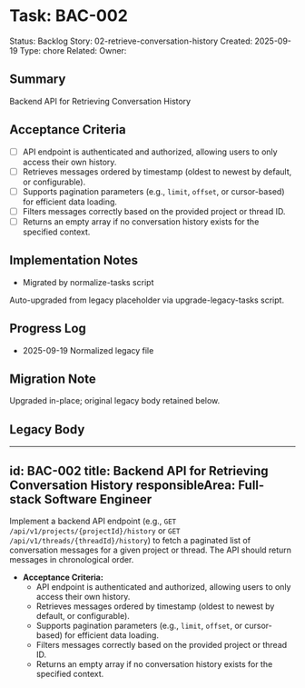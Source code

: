 # Task: BAC-002
Status: Backlog
Story: 02-retrieve-conversation-history
Created: 2025-09-19
Type: chore
Related:
Owner:

## Summary
Backend API for Retrieving Conversation History

## Acceptance Criteria
- [ ] API endpoint is authenticated and authorized, allowing users to only access their own history.
- [ ] Retrieves messages ordered by timestamp (oldest to newest by default, or configurable).
- [ ] Supports pagination parameters (e.g., `limit`, `offset`, or cursor-based) for efficient data loading.
- [ ] Filters messages correctly based on the provided project or thread ID.
- [ ] Returns an empty array if no conversation history exists for the specified context.

## Implementation Notes
- Migrated by normalize-tasks script

Auto-upgraded from legacy placeholder via upgrade-legacy-tasks script.

## Progress Log
- 2025-09-19 Normalized legacy file

## Migration Note
Upgraded in-place; original legacy body retained below.

## Legacy Body
---
id: BAC-002
title: Backend API for Retrieving Conversation History
responsibleArea: Full-stack Software Engineer
---
Implement a backend API endpoint (e.g., `GET /api/v1/projects/{projectId}/history` or `GET /api/v1/threads/{threadId}/history`) to fetch a paginated list of conversation messages for a given project or thread. The API should return messages in chronological order.

*   **Acceptance Criteria:**
    *   API endpoint is authenticated and authorized, allowing users to only access their own history.
    *   Retrieves messages ordered by timestamp (oldest to newest by default, or configurable).
    *   Supports pagination parameters (e.g., `limit`, `offset`, or cursor-based) for efficient data loading.
    *   Filters messages correctly based on the provided project or thread ID.
    *   Returns an empty array if no conversation history exists for the specified context.